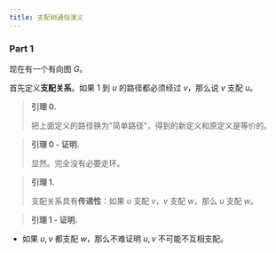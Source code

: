 ```yaml
---
title: 支配树通俗演义
---
```


### Part 1

现在有一个有向图 $G$。

首先定义<span style="color: var(--dark-main-color)">**支配关系**</span>。<span style="color: var(--main-color)">如果 $1$ 到 $u$ 的路径都必须经过 $v$，那么说 $v$ 支配 $u$。</span>

> **引理 0.**
>
> 把上面定义的路径换为"简单路径"，得到的新定义和原定义是等价的。

> **引理 0 - 证明.**
>
> 显然。完全没有必要走环。

> **引理 1.**
>
> 支配关系具有<span style="color: var(--dark-main-color)">**传递性**</span>：如果 $u$ 支配 $v$，$v$ 支配 $w$，那么 $u$ 支配 $w$。

> **引理 1 - 证明.**
>
> 

- 如果 $u,v$ 都支配 $w$，那么不难证明 $u,v$ 不可能不互相支配。

